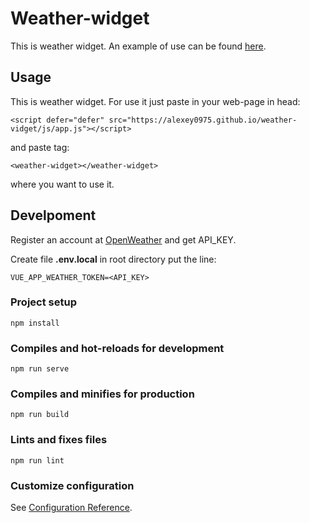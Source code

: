 # Weather-widget

This is weather widget. 
An example of use can be found [here](https://alexey0975.github.io/weather-vidget/).

## Usage

This is weather widget. For use it just paste in your web-page in head:
```
<script defer="defer" src="https://alexey0975.github.io/weather-vidget/js/app.js"></script>
```
and paste tag:
```
<weather-widget></weather-widget>
```
where you want to use it.

## Develpoment

Register an account at [OpenWeather](https://openweathermap.org/) and get API_KEY.

Create file **.env.local** in root directory put the line:
```
VUE_APP_WEATHER_TOKEN=<API_KEY>
```

### Project setup
```
npm install
```

### Compiles and hot-reloads for development
```
npm run serve
```

### Compiles and minifies for production
```
npm run build
```

### Lints and fixes files
```
npm run lint
```

### Customize configuration
See [Configuration Reference](https://cli.vuejs.org/config/).
